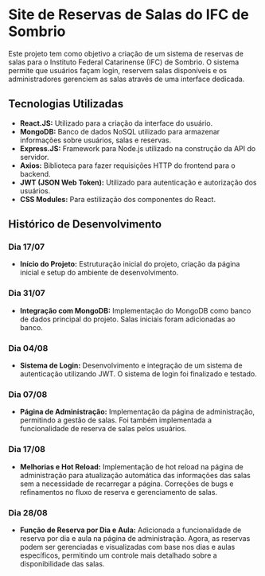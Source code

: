 # Site de Reservas de Salas do IFC de Sombrio

Este projeto tem como objetivo a criação de um sistema de reservas de salas para o Instituto Federal Catarinense (IFC) de Sombrio. O sistema permite que usuários façam login, reservem salas disponíveis e os administradores gerenciem as salas através de uma interface dedicada.

## Tecnologias Utilizadas

- **React.JS:** Utilizado para a criação da interface do usuário.
- **MongoDB:** Banco de dados NoSQL utilizado para armazenar informações sobre usuários, salas e reservas.
- **Express.JS:** Framework para Node.js utilizado na construção da API do servidor.
- **Axios:** Biblioteca para fazer requisições HTTP do frontend para o backend.
- **JWT (JSON Web Token):** Utilizado para autenticação e autorização dos usuários.
- **CSS Modules:** Para estilização dos componentes do React.

## Histórico de Desenvolvimento

### Dia 17/07
- **Início do Projeto:** Estruturação inicial do projeto, criação da página inicial e setup do ambiente de desenvolvimento.

### Dia 31/07
- **Integração com MongoDB:** Implementação do MongoDB como banco de dados principal do projeto. Salas iniciais foram adicionadas ao banco.

### Dia 04/08
- **Sistema de Login:** Desenvolvimento e integração de um sistema de autenticação utilizando JWT. O sistema de login foi finalizado e testado.

### Dia 07/08
- **Página de Administração:** Implementação da página de administração, permitindo a gestão de salas. Foi também implementada a funcionalidade de reserva de salas pelos usuários.

### Dia 17/08
- **Melhorias e Hot Reload:** Implementação de hot reload na página de administração para atualização automática das informações das salas sem a necessidade de recarregar a página. Correções de bugs e refinamentos no fluxo de reserva e gerenciamento de salas.

### Dia 28/08
- **Função de Reserva por Dia e Aula:** Adicionada a funcionalidade de reserva por dia e aula na página de administração. Agora, as reservas podem ser gerenciadas e visualizadas com base nos dias e aulas específicos, permitindo um controle mais detalhado sobre a disponibilidade das salas.
